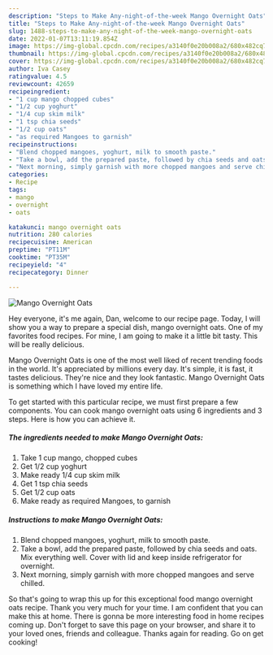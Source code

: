 ```yaml
---
description: "Steps to Make Any-night-of-the-week Mango Overnight Oats"
title: "Steps to Make Any-night-of-the-week Mango Overnight Oats"
slug: 1488-steps-to-make-any-night-of-the-week-mango-overnight-oats
date: 2022-01-07T13:11:19.854Z
image: https://img-global.cpcdn.com/recipes/a3140f0e20b008a2/680x482cq70/mango-overnight-oats-recipe-main-photo.jpg
thumbnail: https://img-global.cpcdn.com/recipes/a3140f0e20b008a2/680x482cq70/mango-overnight-oats-recipe-main-photo.jpg
cover: https://img-global.cpcdn.com/recipes/a3140f0e20b008a2/680x482cq70/mango-overnight-oats-recipe-main-photo.jpg
author: Iva Casey
ratingvalue: 4.5
reviewcount: 42659
recipeingredient:
- "1 cup mango chopped cubes"
- "1/2 cup yoghurt"
- "1/4 cup skim milk"
- "1 tsp chia seeds"
- "1/2 cup oats"
- "as required Mangoes to garnish"
recipeinstructions:
- "Blend chopped mangoes, yoghurt, milk to smooth paste."
- "Take a bowl, add the prepared paste, followed by chia seeds and oats. Mix everything well. Cover with lid and keep inside refrigerator for overnight."
- "Next morning, simply garnish with more chopped mangoes and serve chilled."
categories:
- Recipe
tags:
- mango
- overnight
- oats

katakunci: mango overnight oats 
nutrition: 280 calories
recipecuisine: American
preptime: "PT11M"
cooktime: "PT35M"
recipeyield: "4"
recipecategory: Dinner

---
```



![Mango Overnight Oats](https://img-global.cpcdn.com/recipes/a3140f0e20b008a2/680x482cq70/mango-overnight-oats-recipe-main-photo.jpg)

Hey everyone, it's me again, Dan, welcome to our recipe page. Today, I will show you a way to prepare a special dish, mango overnight oats. One of my favorites food recipes. For mine, I am going to make it a little bit tasty. This will be really delicious.

Mango Overnight Oats is one of the most well liked of recent trending foods in the world. It's appreciated by millions every day. It's simple, it is fast, it tastes delicious. They're nice and they look fantastic. Mango Overnight Oats is something which I have loved my entire life.




To get started with this particular recipe, we must first prepare a few components. You can cook mango overnight oats using 6 ingredients and 3 steps. Here is how you can achieve it.

<!--inarticleads1-->

##### The ingredients needed to make Mango Overnight Oats:

1. Take 1 cup mango, chopped cubes
1. Get 1/2 cup yoghurt
1. Make ready 1/4 cup skim milk
1. Get 1 tsp chia seeds
1. Get 1/2 cup oats
1. Make ready as required Mangoes, to garnish




<!--inarticleads2-->

##### Instructions to make Mango Overnight Oats:

1. Blend chopped mangoes, yoghurt, milk to smooth paste.
1. Take a bowl, add the prepared paste, followed by chia seeds and oats. Mix everything well. Cover with lid and keep inside refrigerator for overnight.
1. Next morning, simply garnish with more chopped mangoes and serve chilled.




So that's going to wrap this up for this exceptional food mango overnight oats recipe. Thank you very much for your time. I am confident that you can make this at home. There is gonna be more interesting food in home recipes coming up. Don't forget to save this page on your browser, and share it to your loved ones, friends and colleague. Thanks again for reading. Go on get cooking!
